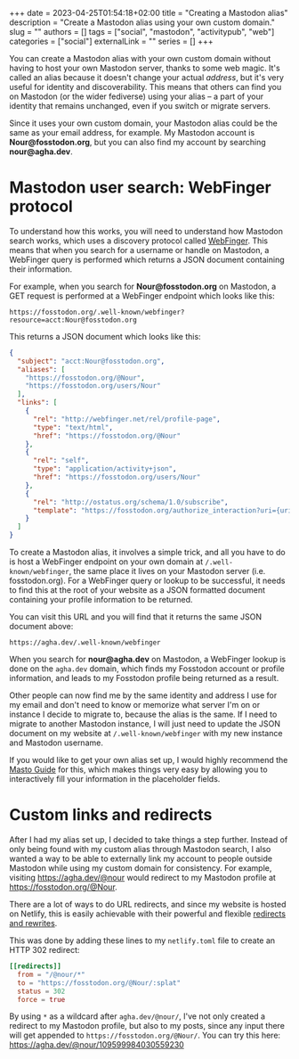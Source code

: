 +++
date = 2023-04-25T01:54:18+02:00
title = "Creating a Mastodon alias"
description = "Create a Mastodon alias using your own custom domain."
slug = ""
authors = []
tags = ["social", "mastodon", "activitypub", "web"]
categories = ["social"]
externalLink = ""
series = []
+++

You can create a Mastodon alias with your own custom domain without having to host your own Mastodon server, thanks to some web magic. It's called an alias because it doesn't change your actual *address*, but it's very useful for identity and discoverability. This means that others can find you on Mastodon (or the wider fediverse) using your alias – a part of your identity that remains unchanged, even if you switch or migrate servers.

Since it uses your own custom domain, your Mastodon alias could be the same as your email address, for example. My Mastodon account is **Nour\@fosstodon.org**, but you can also find my account by searching **nour\@agha.dev**.

# Mastodon user search: WebFinger protocol

To understand how this works, you will need to understand how Mastodon search works, which uses a discovery protocol called [WebFinger](https://webfinger.net). This means that when you search for a username or handle on Mastodon, a WebFinger query is performed which returns a JSON document containing their information.

For example, when you search for **Nour\@fosstodon.org** on Mastodon, a GET request is performed at a WebFinger endpoint which looks like this:

    https://fosstodon.org/.well-known/webfinger?resource=acct:Nour@fosstodon.org

This returns a JSON document which looks like this:

```json
{
  "subject": "acct:Nour@fosstodon.org",
  "aliases": [
    "https://fosstodon.org/@Nour",
    "https://fosstodon.org/users/Nour"
  ],
  "links": [
    {
      "rel": "http://webfinger.net/rel/profile-page",
      "type": "text/html",
      "href": "https://fosstodon.org/@Nour"
    },
    {
      "rel": "self",
      "type": "application/activity+json",
      "href": "https://fosstodon.org/users/Nour"
    },
    {
      "rel": "http://ostatus.org/schema/1.0/subscribe",
      "template": "https://fosstodon.org/authorize_interaction?uri={uri}"
    }
  ]
}
```

To create a Mastodon alias, it involves a simple trick, and all you have to do is host a WebFinger endpoint on your own domain at `/.well-known/webfinger`, the same place it lives on your Mastodon server (i.e. fosstodon.org). For a WebFinger query or lookup to be successful, it needs to find this at the root of your website as a JSON formatted document containing your profile information to be returned.

You can visit this URL and you will find that it returns the same JSON document above:

    https://agha.dev/.well-known/webfinger
    
When you search for **nour\@agha.dev** on Mastodon, a WebFinger lookup is done on the `agha.dev` domain, which finds my Fosstodon account or profile information, and leads to my Fosstodon profile being returned as a result.

Other people can now find me by the same identity and address I use for my email and don't need to know or memorize what server I'm on or instance I decide to migrate to, because the alias is the same. If I need to migrate to another Mastodon instance, I will just need to update the JSON document on my website at `/.well-known/webfinger` with my new instance and Mastodon username.

If you would like to get your own alias set up, I would highly recommend the [Masto Guide](https://guide.toot.as/guide/use-your-own-domain) for this, which makes things very easy by allowing you to interactively fill your information in the placeholder fields.

# Custom links and redirects

After I had my alias set up, I decided to take things a step further. Instead of only being found with my custom alias through Mastodon search, I also wanted a way to be able to externally link my account to people outside Mastodon while using my custom domain for consistency. For example, visiting https://agha.dev/@nour would redirect to my Mastodon profile at https://fosstodon.org/@Nour.

There are a lot of ways to do URL redirects, and since my website is hosted on Netlify, this is easily achievable with their powerful and flexible [redirects and rewrites](https://docs.netlify.com/routing/redirects).

This was done by adding these lines to my `netlify.toml` file to create an HTTP 302 redirect:

```toml
[[redirects]]
  from = "/@nour/*"
  to = "https://fosstodon.org/@Nour/:splat"
  status = 302
  force = true
```

By using `*` as a wildcard after `agha.dev/@nour/`, I've not only created a redirect to my Mastodon profile, but also to my posts, since any input there will get appended to `https://fosstodon.org/@Nour/`. You can try this here: https://agha.dev/@nour/109599984030559230
